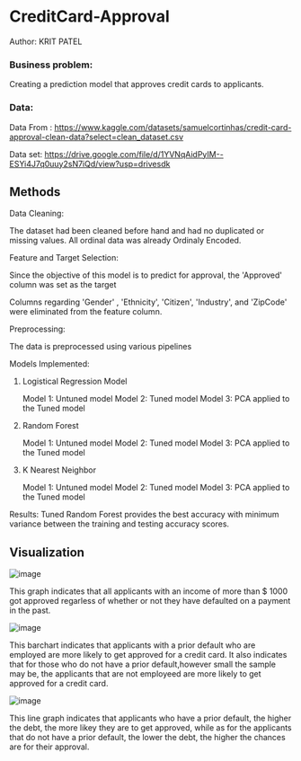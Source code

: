 # CreditCard-Approval

Author: KRIT PATEL 

### Business problem:

Creating a prediction model that approves credit cards to applicants.


### Data:
Data From : https://www.kaggle.com/datasets/samuelcortinhas/credit-card-approval-clean-data?select=clean_dataset.csv

Data set: https://drive.google.com/file/d/1YVNqAidPyIM--ESYi4J7q0uuy2sN7iQd/view?usp=drivesdk

## Methods

Data Cleaning: 

The dataset had been cleaned before hand and had no duplicated or missing values.
All ordinal data was already Ordinaly Encoded.


Feature and Target Selection:

Since the objective of this model is to predict for approval, the 'Approved' column was set as the target

Columns regarding 'Gender' , 'Ethnicity', 'Citizen', 'Industry', and 'ZipCode' were eliminated from the feature column.

Preprocessing:

The data is preprocessed using various pipelines

Models Implemented:

1. Logistical Regression Model

   Model 1: Untuned model
   Model 2: Tuned model
   Model 3: PCA applied to the Tuned model
   
2. Random Forest

   Model 1: Untuned model
   Model 2: Tuned model
   Model 3: PCA applied to the Tuned model
   
3. K Nearest Neighbor
   
   Model 1: Untuned model
   Model 2: Tuned model
   Model 3: PCA applied to the Tuned model
   
Results: Tuned Random Forest provides the best accuracy with minimum variance between the training and testing accuracy scores. 

## Visualization

![image](https://user-images.githubusercontent.com/103543062/176868511-24f71996-a1bb-4bb8-b67b-48ce54bc88a6.png)


This graph indicates that all applicants with an income of more than $ 1000 got approved regarless of whether or not they have defaulted on a payment in the past.

![image](https://user-images.githubusercontent.com/103543062/176868591-76c09fb6-1fc1-43ed-9745-da1b11e95546.png)

This barchart indicates that applicants with a prior default who are employed are more likely to get approved for a credit card. It also indicates that for those who do not have a prior default,however small the sample may be, the applicants that are not employeed are more likely to get approved for a credit card.

![image](https://user-images.githubusercontent.com/103543062/176868689-d75452e0-0dca-4337-b217-db2b2df97f63.png)

This line graph indicates that applicants who have a prior default, the higher the debt, the more likey they are to get approved, while as for the applicants that do not have a prior default, the lower the debt, the  higher the chances are for their approval.




